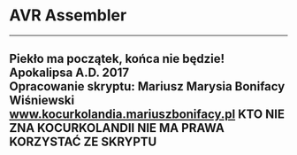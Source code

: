 AVR Assembler
=============

----------------------------------------------------------------------------------
Piekło ma początek, końca nie będzie! Apokalipsa A.D. 2017			
Opracowanie skryptu: Mariusz Marysia Bonifacy Wiśniewski
www.kocurkolandia.mariuszbonifacy.pl
KTO NIE ZNA KOCURKOLANDII NIE MA PRAWA KORZYSTAĆ ZE SKRYPTU
----------------------------------------------------------------------------------

